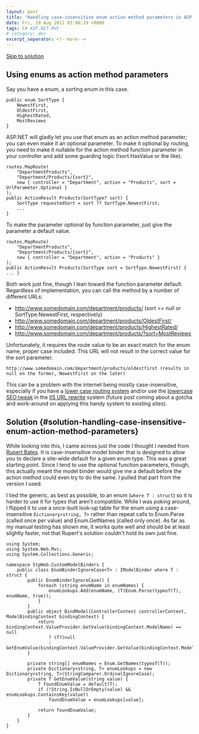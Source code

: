 ```yaml
---
layout: post
title: "Handling case-insensitive enum action method parameters in ASP.NET MVC"
date: Fri, 19 Aug 2011 03:00:29 +0000
tags: C# ASP.NET-MVC
# category: dev
excerpt_separator: <!--more-->
---
```


[Skip to solution](#solution-handling-case-insensitive-enum-action-method-parameters)

## Using enums as action method parameters

Say you have a enum, a sorting enum in this case.

    public enum SortType {
        NewestFirst,
        OldestFirst,
        HighestRated,
        MostReviews
    }

ASP.NET will gladly let you use that enum as an action method parameter; you can even make it an optional parameter. To make it optional by routing, you need to make it nullable for the action method function parameter in your controller and add some guarding logic (!sort.HasValue or the like).

<!--more-->

    routes.MapRoute(
        "DepartmentProducts",
        "Department/Products/{sort}",
        new { controller = "Department", action = "Products", sort = UrlParameter.Optional }
    );
    public ActionResult Products(SortType? sort) {
        SortType requestedSort = sort ?? SortType.NewestFirst;
        ...
    }

To make the parameter optional by function parameter, just give the parameter a default value.

    routes.MapRoute(
        "DepartmentProducts",
        "Department/Products/{sort}",
        new { controller = "Department", action = "Products" }
    );
    public ActionResult Products(SortType sort = SortType.NewestFirst) { ... }

Both work just fine, though I lean toward the function parameter default. Regardless of implementation, you can call the method by a number of different URLs:

* http://www.somedomain.com/department/products/ (sort == null or SortType.NewestFirst, respectively)
* http://www.somedomain.com/department/products/OldestFirst/
* http://www.somedomain.com/department/products/HighestRated/
* http://www.somedomain.com/department/products/?sort=MostReviews

Unfortunately, it requires the route value to be an exact match for the enum name, proper case included. This URL will not result in the correct value for the sort parameter.

    http://www.somedomain.com/department/products/oldestfirst (results in null on the former, NewestFirst on the later)

This can be a problem with the internet being mostly case-insensitive, especially if you have a [lower case routing system](http://stackoverflow.com/questions/878578/how-can-i-have-lowercase-routes-in-asp-net-mvc/931764#931764) and/or use the [lowercase SEO tweak](http://weblogs.asp.net/scottgu/archive/2010/04/20/tip-trick-fix-common-seo-problems-using-the-url-rewrite-extension.aspx) in the [IIS URL rewrite](http://www.iis.net/download/urlrewrite) system (future post coming about a gotcha and work-around on applying this handy system to existing sites).

## Solution {#solution-handling-case-insensitive-enum-action-method-parameters}

While looking into this, I came across just the code I thought I needed from [Rupert Bates](http://eliasbland.wordpress.com/2009/08/08/enumeration-model-binder-for-asp-net-mvc/). It is case-insensitive model binder that is designed to allow you to declare a site-wide default for a given enum type. This was a great starting point. Since I tend to use the optional function parameters, though, this actually meant the model binder would give me a default before the action method could even try to do the same. I pulled that part from the version I used.

I tied the generic, as best as possible, to an enum (`where T : struct`) so it is harder to use it for types that aren't compatible. While I was poking around, I flipped it to use a once-built look-up table for the enum using a case-insensitive `Dictionary<string, T>` rather than repeat calls to Enum.Parse (called once per value) and Enum.GetNames (called only once). As far as my manual testing has shown me, it works quite well and should be at least slightly faster, not that Rupert's solution couldn't hold its own just fine.

    using System;
    using System.Web.Mvc;
    using System.Collections.Generic;

    namespace StpWeb.CustomModelBinders {
        public class EnumBinderIgnoreCase<T> : IModelBinder where T : struct {
            public EnumBinderIgnoreCase() {
                foreach (string enumName in enumNames) {
                    enumLookups.Add(enumName, (T)Enum.Parse(typeof(T), enumName, true));
                }
            }
            public object BindModel(ControllerContext controllerContext, ModelBindingContext bindingContext) {
                return bindingContext.ValueProvider.GetValue(bindingContext.ModelName) == null
                    ? (T?)null
                    : GetEnumValue(bindingContext.ValueProvider.GetValue(bindingContext.ModelName).AttemptedValue);
            }

            private string[] enumNames = Enum.GetNames(typeof(T));
            private Dictionary<string, T> enumLookups = new Dictionary<string, T>(StringComparer.OrdinalIgnoreCase);
            private T GetEnumValue(string value) {
                T foundEnumValue = default(T);
                if (!String.IsNullOrEmpty(value) && enumLookups.ContainsKey(value))
                    foundEnumValue = enumLookups[value];

                return foundEnumValue;
            }
        }
    }
